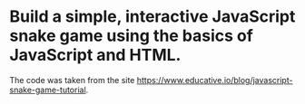 # Build a simple, interactive JavaScript snake game using the basics of JavaScript and HTML.

The code was taken from the site https://www.educative.io/blog/javascript-snake-game-tutorial.

